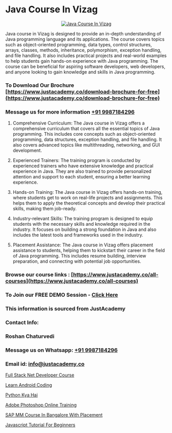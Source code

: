 # Java Course In Vizag

<p align="center">
  <a href="https://justacademy.co/course-detail/core-java-training">
    <img src="https://justacademy.co/storage2/course_image/1677245426_course_image.webp" alt="Java Course In Vizag">
  </a>
</p>


Java course in Vizag is designed to provide an in-depth understanding of Java programming language and its applications. The course covers topics such as object-oriented programming, data types, control structures, arrays, classes, methods, inheritance, polymorphism, exception handling, and file handling. It also includes practical projects and real-world examples to help students gain hands-on experience with Java programming. The course can be beneficial for aspiring software developers, web developers, and anyone looking to gain knowledge and skills in Java programming.
### To Download Our Brochure [https://www.justacademy.co/download-brochure-for-free](https://www.justacademy.co/download-brochure-for-free)
### Message us for more information [+91 9987184296](https://api.whatsapp.com/send?phone=919987184296)
1) Comprehensive Curriculum: The Java course in Vizag offers a comprehensive curriculum that covers all the essential topics of Java programming. This includes core concepts such as object-oriented programming, data structures, exception handling, and file handling. It also covers advanced topics like multithreading, networking, and GUI development.

2) Experienced Trainers: The training program is conducted by experienced trainers who have extensive knowledge and practical experience in Java. They are also trained to provide personalized attention and support to each student, ensuring a better learning experience.

3) Hands-on Training: The Java course in Vizag offers hands-on training, where students get to work on real-life projects and assignments. This helps them to apply the theoretical concepts and develop their practical skills, making them job-ready.

4) Industry-relevant Skills: The training program is designed to equip students with the necessary skills and knowledge required in the industry. It focuses on building a strong foundation in Java and also includes the latest tools and frameworks used in the industry.

5) Placement Assistance: The Java course in Vizag offers placement assistance to students, helping them to kickstart their career in the field of Java programming. This includes resume building, interview preparation, and connecting with potential job opportunities.

### Browse our course links : [https://www.justacademy.co/all-courses](https://www.justacademy.co/all-courses) 
### To Join our FREE DEMO Session - [Click Here](https://www.justacademy.co/register-for-course-demo)


### This information is sourced from JustAcademy
### Contact Info:
### Roshan Chaturvedi
### Message us on Whatsapp: [+91 9987184296](https://api.whatsapp.com/send?phone=919987184296)
### Email id: [info@justacademy.co](mailto:info@justacademy.co)
                
[Full Stack Net Developer Course](https://www.linkedin.com/pulse/full-stack-net-developer-course-justacademy-stockport-nf7ce?trackingId=b2HC6rOYgKW4Sn6jUD9Wjw%3D%3D&lipi=urn%3Ali%3Apage%3Ad_flagship3_company_admin%3Bhrs%2FVe6MQa2w%2FxcFE4Py%2Fw%3D%3D)

[Learn Android Coding](https://www.linkedin.com/pulse/learn-android-coding-justacademy-ahmedabad-l5csc/)

[Python Kya Hai](https://medium.com/@sagarawat89/python-kya-hai-3b6607ec3104)

[Adobe Photoshop Online Training](https://medium.com/@akanshapatil/adobe-photoshop-online-training-09bce79589d1)

[SAP MM Course In Bangalore With Placement](https://justacademyin.github.io/Articles/SAP-MM-Course-In-Bangalore-With-Placement)

[Javascript Tutorial For Beginners](https://justacademyin.github.io/Articles/Javascript-Tutorial-For-Beginners)

